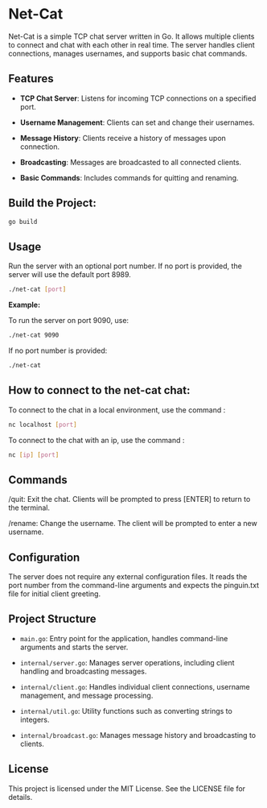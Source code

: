 
# Net-Cat

  

Net-Cat is a simple TCP chat server written in Go. It allows multiple clients to connect and chat with each other in real time. The server handles client connections, manages usernames, and supports basic chat commands.

  

## Features

  

-  **TCP Chat Server**: Listens for incoming TCP connections on a specified port.

-  **Username Management**: Clients can set and change their usernames.

-  **Message History**: Clients receive a history of messages upon connection.

-  **Broadcasting**: Messages are broadcasted to all connected clients.

-  **Basic Commands**: Includes commands for quitting and renaming.

   

## Build the Project:

  
```bash
go build
```
  

## Usage

  

Run the server with an optional port number. If no port is provided, the server will use the default port 8989.

  

```bash
./net-cat [port]
```
  

**Example:**

  

To run the server on port 9090, use:

  

```bash
./net-cat 9090
```
If no port number is provided:

```bash
./net-cat
```
## How to connect to the net-cat chat: 

To connect to the chat in a local environment, use the command : 
```bash 
nc localhost [port]
```

To connect to the chat with an ip, use the command :
```bash 
nc [ip] [port]
```

## Commands

  

/quit: Exit the chat. Clients will be prompted to press [ENTER] to return to the terminal.

/rename: Change the username. The client will be prompted to enter a new username.

  

## Configuration

  

The server does not require any external configuration files. It reads the port number from the command-line arguments and expects the pinguin.txt file for initial client greeting.

  

## Project Structure

  

- `main.go`: Entry point for the application, handles command-line arguments and starts the server.

- `internal/server.go`: Manages server operations, including client handling and broadcasting messages.

- `internal/client.go`: Handles individual client connections, username management, and message processing.

- `internal/util.go`: Utility functions such as converting strings to integers.

- `internal/broadcast.go`: Manages message history and broadcasting to clients.

  

## License

  

This project is licensed under the MIT License. See the LICENSE file for details.
